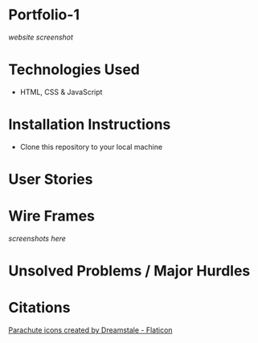 # Portfolio-1

*website screenshot*

# Technologies Used
- HTML, CSS & JavaScript

# Installation Instructions 
- Clone this repository to your local machine

# User Stories 

# Wire Frames
*screenshots here*

# Unsolved Problems / Major Hurdles

# Citations 

<a href="https://www.flaticon.com/free-icons/parachute" title="parachute icons">Parachute icons created by Dreamstale - Flaticon</a>
